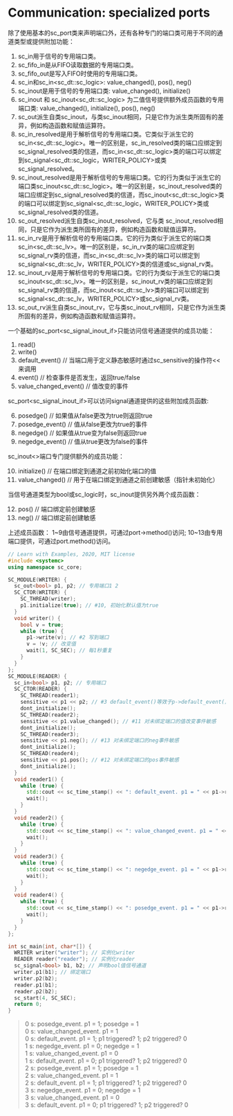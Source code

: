 # Communication: specialized ports

除了使用基本的sc_port类来声明端口外，还有各种专门的端口类可用于不同的通道类型或提供附加功能：

   1. sc_in用于信号的专用端口类。
   2. sc_fifo_in是从FIFO读取数据的专用端口类。
   3. sc_fifo_out是写入FIFO时使用的专用端口类。
   4. sc_in<bool>和sc_in<sc_dt::sc_logic>: value_changed(), pos(), neg()
   5. sc_inout是用于信号的专用端口类: value_changed(), initialize()
   6. sc_inout<bool> 和 sc_inout<sc_dt::sc_logic> 为二值信号提供额外成员函数的专用端口类: value_changed(), initialize(), pos(), neg()
   7. sc_out派生自类sc_inout，与类sc_inout相同，只是它作为派生类所固有的差异，例如构造函数和赋值运算符。
   8. sc_in_resolved是用于解析信号的专用端口类。它类似于派生它的sc_in<sc_dt::sc_logic>。唯一的区别是，sc_in_resolved类的端口应绑定到sc_signal_resolved类的信道，而sc_in<sc_dt::sc_logic>类的端口可以绑定到sc_signal<sc_dt::sc_logic，WRITER_POLICY>或类sc_signal_resolved。
   9. sc_inout_resolved是用于解析信号的专用端口类。它的行为类似于派生它的端口类sc_inout<sc_dt::sc_logic>。唯一的区别是，sc_inout_resolved类的端口应绑定到sc_signal_resolved类的信道，而sc_inout<sc_dt::sc_logic>类的端口可以绑定到sc_signal<sc_dt::sc_logic，WRITER_POLICY>类或sc_signal_resolved类的信道。
   10. sc_out_resolved派生自类sc_inout_resolved，它与类 sc_inout_resolved相同，只是它作为派生类所固有的差异，例如构造函数和赋值运算符。
   11. sc_in_rv是用于解析信号的专用端口类。它的行为类似于派生它的端口类 sc_in<sc_dt::<W>sc_lv>。唯一的区别是，sc_in_rv类的端口应绑定到sc_signal_rv类的信道，而sc_in<sc_dt::sc_lv>类的端口<W>可以绑定到sc_signal<sc_dt::<W>sc_lv，WRITER_POLICY>类的信道或sc_signal_rv类。
   12. sc_inout_rv是用于解析信号的专用端口类。它的行为类似于派生它的端口类sc_inout<sc_dt::<W>sc_lv>。唯一的区别是，sc_inout_rv类的端口应绑定到sc_signal_rv类的信道，而sc_inout<sc_dt::sc_lv>类的端口<W>可以绑定到sc_signal<sc_dt::<W>sc_lv，WRITER_POLICY>或sc_signal_rv类。
   13. sc_out_rv派生自类sc_inout_rv，它与类sc_inout_rv相同，只是它作为派生类所固有的差异，例如构造函数和赋值运算符。

一个基础的sc_port<sc_signal_inout_if<int>>只能访问信号通道提供的成员功能：

   1. read()
   2. write()
   3. default_event() // 当端口用于定义静态敏感时通过sc_sensitive的操作符<<来调用
   4. event() // 检查事件是否发生，返回true/false
   5. value_changed_event() // 值改变的事件

sc_port<sc_signal_inout_if<bool>>可以访问signal<bool>通道提供的这些附加成员函数:

   6. posedge() // 如果值从false更改为true则返回true
   7. posedge_event() // 值从false更改为true的事件
   8. negedge() // 如果值从true变为false则返回true
   9. negedge_event() // 值从true更改为false的事件

sc_inout<>端口专门提供额外的成员功能：

  10. initialize() // 在端口绑定到通道之前初始化端口的值
  11. value_changed() // 用于在端口绑定到通道之前创建敏感（指针未初始化）

当信号通道类型为bool或sc_logic时，sc_inout<bool>提供另外两个成员函数：

  12. pos() // 端口绑定前创建敏感
  13. neg() // 端口绑定前创建敏感

上述成员函数：
  1~9由信号通道提供，可通过port->method()访问;
  10~13由专用端口提供，可通过port.method()访问。

```cpp
// Learn with Examples, 2020, MIT license
#include <systemc>
using namespace sc_core;

SC_MODULE(WRITER) {
  sc_out<bool> p1, p2; // 专用端口1 2
  SC_CTOR(WRITER) {
    SC_THREAD(writer);
    p1.initialize(true); // #10, 初始化默认值为true
  }
  void writer() {
    bool v = true;
    while (true) {
      p1->write(v); // #2 写到端口
      v = !v; // 改变值
      wait(1, SC_SEC); // 每1秒重复
    }
  }
};
SC_MODULE(READER) {
  sc_in<bool> p1, p2; // 专用端口
  SC_CTOR(READER) {
    SC_THREAD(reader1);
    sensitive << p1 << p2; // #3 default_event()等效于p->default_event()或p.default_event()
    dont_initialize();
    SC_THREAD(reader2);
    sensitive << p1.value_changed(); // #11 对未绑定端口的值改变事件敏感
    dont_initialize();
    SC_THREAD(reader3);
    sensitive << p1.neg(); // #13 对未绑定端口的neg事件敏感
    dont_initialize();
    SC_THREAD(reader4);
    sensitive << p1.pos(); // #12 对未绑定端口的pos事件敏感
    dont_initialize();
  }
  void reader1() {
    while (true) {
      std::cout << sc_time_stamp() << ": default_event. p1 = " << p1->read() << "; p1 triggered? " << p1->event() << "; p2 triggered? " << p2->event() << std::endl; // #1 read(), #4 event()
      wait();
    }
  }
  void reader2() {
    while (true) {
      std::cout << sc_time_stamp() << ": value_changed_event. p1 = " << p1->read() <<  std::endl; // #1 read()
      wait();
    }
  }
  void reader3() {
    while (true) {
      std::cout << sc_time_stamp() << ": negedge_event. p1 = " << p1->read() << "; negedge = " << p1->negedge() << std::endl; // #8 如果下降沿出现
      wait();
    }
  }
  void reader4() {
    while (true) {
      std::cout << sc_time_stamp() << ": posedge_event. p1 = " << p1->read() <<  "; posedge = " << p1->posedge() << std::endl; // #6 如果上升沿出现
      wait();
    }
  }
};

int sc_main(int, char*[]) {
  WRITER writer("writer"); // 实例化writer
  READER reader("reader"); // 实例化reader
  sc_signal<bool> b1, b2; // 声明bool值信号通道
  writer.p1(b1); // 绑定端口
  writer.p2(b2);
  reader.p1(b1);
  reader.p2(b2);
  sc_start(4, SC_SEC);
  return 0;
}
```

> 0 s: posedge_event. p1 = 1; posedge = 1  
> 0 s: value_changed_event. p1 = 1  
> 0 s: default_event. p1 = 1; p1 triggered? 1; p2 triggered? 0  
> 1 s: negedge_event. p1 = 0; negedge = 1  
> 1 s: value_changed_event. p1 = 0  
> 1 s: default_event. p1 = 0; p1 triggered? 1; p2 triggered? 0  
> 2 s: posedge_event. p1 = 1; posedge = 1  
> 2 s: value_changed_event. p1 = 1  
> 2 s: default_event. p1 = 1; p1 triggered? 1; p2 triggered? 0  
> 3 s: negedge_event. p1 = 0; negedge = 1  
> 3 s: value_changed_event. p1 = 0  
> 3 s: default_event. p1 = 0; p1 triggered? 1; p2 triggered? 0
